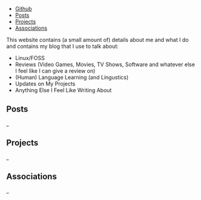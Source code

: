 - [Github](https://github.com/cutthroat78)
- [Posts](#posts)
- [Projects](#projects)
- [Associations](#associations)

This website contains (a small amount of) details about me and what I do and contains my blog that I use to talk about:
- Linux/FOSS
- Reviews (Video Games, Movies, TV Shows, Software and whatever else I feel like I can give a review on)
- (Human) Language Learning (and Lingustics)
- Updates on My Projects
- Anything Else I Feel Like Writing About

## Posts

_

## Projects

_

## Associations

_
